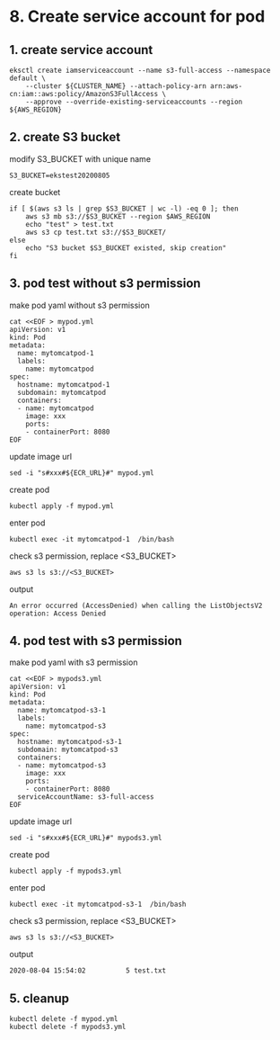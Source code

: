 
# 8. Create service account for pod

## 1. create service account
```
eksctl create iamserviceaccount --name s3-full-access --namespace default \
    --cluster ${CLUSTER_NAME} --attach-policy-arn arn:aws-cn:iam::aws:policy/AmazonS3FullAccess \
    --approve --override-existing-serviceaccounts --region ${AWS_REGION}
```


## 2. create S3 bucket
modify S3_BUCKET with unique name
```
S3_BUCKET=ekstest20200805
```
create bucket
```
if [ $(aws s3 ls | grep $S3_BUCKET | wc -l) -eq 0 ]; then
    aws s3 mb s3://$S3_BUCKET --region $AWS_REGION
    echo "test" > test.txt
    aws s3 cp test.txt s3://$S3_BUCKET/
else
    echo "S3 bucket $S3_BUCKET existed, skip creation"
fi
```


## 3. pod test without s3 permission
make pod yaml without s3 permission
```
cat <<EOF > mypod.yml
apiVersion: v1
kind: Pod
metadata:
  name: mytomcatpod-1
  labels:
    name: mytomcatpod
spec:
  hostname: mytomcatpod-1
  subdomain: mytomcatpod
  containers:
  - name: mytomcatpod
    image: xxx
    ports:
    - containerPort: 8080
EOF
```
update image url
```
sed -i "s#xxx#${ECR_URL}#" mypod.yml
```
create pod
```
kubectl apply -f mypod.yml
```
enter pod
```
kubectl exec -it mytomcatpod-1  /bin/bash
```
check s3 permission, replace <S3_BUCKET>
```
aws s3 ls s3://<S3_BUCKET>
```
output
```
An error occurred (AccessDenied) when calling the ListObjectsV2 operation: Access Denied
```
## 4. pod test with s3 permission
make pod yaml with s3 permission
```
cat <<EOF > mypods3.yml
apiVersion: v1
kind: Pod
metadata:
  name: mytomcatpod-s3-1
  labels:
    name: mytomcatpod-s3
spec:
  hostname: mytomcatpod-s3-1
  subdomain: mytomcatpod-s3
  containers:
  - name: mytomcatpod-s3
    image: xxx
    ports:
    - containerPort: 8080
  serviceAccountName: s3-full-access
EOF
```
update image url
```
sed -i "s#xxx#${ECR_URL}#" mypods3.yml
```
create pod
```
kubectl apply -f mypods3.yml
```
enter pod
```
kubectl exec -it mytomcatpod-s3-1  /bin/bash
```
check s3 permission, replace <S3_BUCKET>
```
aws s3 ls s3://<S3_BUCKET>
```
output
```
2020-08-04 15:54:02          5 test.txt
```
## 5. cleanup
```
kubectl delete -f mypod.yml
kubectl delete -f mypods3.yml
```

